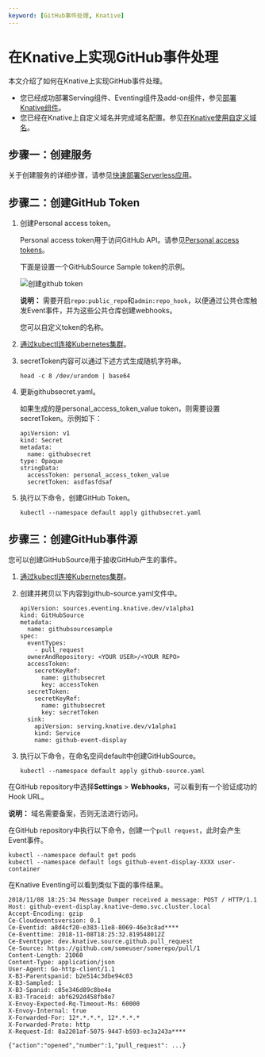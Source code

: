 ```yaml
---
keyword: [GitHub事件处理, Knative]
---
```


# 在Knative上实现GitHub事件处理

本文介绍了如何在Knative上实现GitHub事件处理。

-   您已经成功部署Serving组件、Eventing组件及add-on组件，参见[部署Knative组件](/intl.zh-CN/Kubernetes集群用户指南/Knative/Knative组件管理/部署Knative组件.md)。
-   您已经在Knative上自定义域名并完成域名配置。参见[在Knative使用自定义域名](/intl.zh-CN/Kubernetes集群用户指南/Knative/Knative服务管理/在Knative使用自定义域名.md)。

## 步骤一：创建服务

关于创建服务的详细步骤，请参见[快速部署Serverless应用](/intl.zh-CN/Kubernetes集群用户指南/Knative/Knative服务管理/快速部署Serverless应用.md)。

## 步骤二：创建GitHub Token

1.  创建Personal access token。

    Personal access token用于访问GitHub API。请参见[Personal access tokens](https://github.com/settings/tokens)。

    下面是设置一个GitHubSource Sample token的示例。

    ![创建github token](https://static-aliyun-doc.oss-accelerate.aliyuncs.com/assets/img/zh-CN/2740376161/p58037.png)

    **说明：** 需要开启`repo:public_repo`和`admin:repo_hook`，以便通过公共仓库触发Event事件，并为这些公共仓库创建webhooks。

    您可以自定义token的名称。

2.  [通过kubectl连接Kubernetes集群](/intl.zh-CN/Kubernetes集群用户指南/集群/连接集群/通过kubectl连接Kubernetes集群.md)。

3.  secretToken内容可以通过下述方式生成随机字符串。

    ```
    head -c 8 /dev/urandom | base64
    ```

4.  更新githubsecret.yaml。

    如果生成的是personal\_access\_token\_value token，则需要设置secretToken。示例如下：

    ```
    apiVersion: v1
    kind: Secret
    metadata:
      name: githubsecret
    type: Opaque
    stringData:
      accessToken: personal_access_token_value
      secretToken: asdfasfdsaf
    ```

5.  执行以下命令，创建GitHub Token。

    ```
    kubectl --namespace default apply githubsecret.yaml
    ```


## 步骤三：创建GitHub事件源

您可以创建GitHubSource用于接收GitHub产生的事件。

1.  [通过kubectl连接Kubernetes集群](/intl.zh-CN/Kubernetes集群用户指南/集群/连接集群/通过kubectl连接Kubernetes集群.md)。

2.  创建并拷贝以下内容到github-source.yaml文件中。

    ```
    apiVersion: sources.eventing.knative.dev/v1alpha1
    kind: GitHubSource
    metadata:
      name: githubsourcesample
    spec:
      eventTypes:
        - pull_request
      ownerAndRepository: <YOUR USER>/<YOUR REPO>
      accessToken:
        secretKeyRef:
          name: githubsecret
          key: accessToken
      secretToken:
        secretKeyRef:
          name: githubsecret
          key: secretToken
      sink:
        apiVersion: serving.knative.dev/v1alpha1
        kind: Service
        name: github-event-display
    ```

3.  执行以下命令，在命名空间default中创建GitHubSource。

    ```
    kubectl --namespace default apply github-source.yaml
    ```


在GitHub repository中选择**Settings** \> **Webhooks**，可以看到有一个验证成功的Hook URL。

**说明：** 域名需要备案，否则无法进行访问。

在GitHub repository中执行以下命令，创建一个`pull request`，此时会产生Event事件。

```
kubectl --namespace default get pods
kubectl --namespace default logs github-event-display-XXXX user-container
```

在Knative Eventing可以看到类似下面的事件结果。

```
2018/11/08 18:25:34 Message Dumper received a message: POST / HTTP/1.1
Host: github-event-display.knative-demo.svc.cluster.local
Accept-Encoding: gzip
Ce-Cloudeventsversion: 0.1
Ce-Eventid: a8d4cf20-e383-11e8-8069-46e3c8ad****
Ce-Eventtime: 2018-11-08T18:25:32.819548012Z
Ce-Eventtype: dev.knative.source.github.pull_request
Ce-Source: https://github.com/someuser/somerepo/pull/1
Content-Length: 21060
Content-Type: application/json
User-Agent: Go-http-client/1.1
X-B3-Parentspanid: b2e514c3dbe94c03
X-B3-Sampled: 1
X-B3-Spanid: c85e346d89c8be4e
X-B3-Traceid: abf6292d458fb8e7
X-Envoy-Expected-Rq-Timeout-Ms: 60000
X-Envoy-Internal: true
X-Forwarded-For: 12*.*.*.*, 12*.*.*.*
X-Forwarded-Proto: http
X-Request-Id: 8a2201af-5075-9447-b593-ec3a243a****

{"action":"opened","number":1,"pull_request": ...}
```


